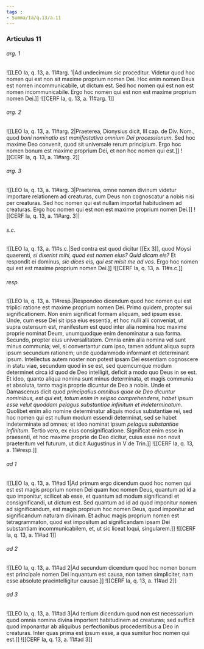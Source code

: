 ```yaml
---
tags : 
- Summa/Ia/q.13/a.11
---
```


### Articulus 11

###### arg. 1
![[LEO Ia, q. 13, a. 11#arg. 1|Ad undecimum sic proceditur. Videtur quod hoc nomen qui est non sit maxime proprium nomen Dei. Hoc enim nomen Deus est nomen incommunicabile, ut dictum est. Sed hoc nomen qui est non est nomen incommunicabile. Ergo hoc nomen qui est non est maxime proprium nomen Dei.]]
![[CERF Ia, q. 13, a. 11#arg. 1]]

###### arg. 2
![[LEO Ia, q. 13, a. 11#arg. 2|Praeterea, Dionysius dicit, III cap. de Div. Nom., quod *boni nominatio est manifestativa omnium Dei processionum*. Sed hoc maxime Deo convenit, quod sit universale rerum principium. Ergo hoc nomen bonum est maxime proprium Dei, et non hoc nomen qui est.]]
![[CERF Ia, q. 13, a. 11#arg. 2]]

###### arg. 3
![[LEO Ia, q. 13, a. 11#arg. 3|Praeterea, omne nomen divinum videtur importare relationem ad creaturas, cum Deus non cognoscatur a nobis nisi per creaturas. Sed hoc nomen qui est nullam importat habitudinem ad creaturas. Ergo hoc nomen qui est non est maxime proprium nomen Dei.]]
![[CERF Ia, q. 13, a. 11#arg. 3]]

###### s.c.
![[LEO Ia, q. 13, a. 11#s.c.|Sed contra est quod dicitur [[Ex 3]], quod Moysi quaerenti, *si dixerint mihi, quod est nomen eius? Quid dicam eis?* Et respondit ei dominus, *sic dices eis, qui est misit me ad vos*. Ergo hoc nomen qui est est maxime proprium nomen Dei.]]
![[CERF Ia, q. 13, a. 11#s.c.]]

###### resp.
![[LEO Ia, q. 13, a. 11#resp.|Respondeo dicendum quod hoc nomen qui est triplici ratione est maxime proprium nomen Dei. Primo quidem, propter sui significationem. Non enim significat formam aliquam, sed ipsum esse. Unde, cum esse Dei sit ipsa eius essentia, et hoc nulli alii conveniat, ut supra ostensum est, manifestum est quod inter alia nomina hoc maxime proprie nominat Deum, unumquodque enim denominatur a sua forma. Secundo, propter eius universalitatem. Omnia enim alia nomina vel sunt minus communia; vel, si convertantur cum ipso, tamen addunt aliqua supra ipsum secundum rationem; unde quodammodo informant et determinant ipsum. Intellectus autem noster non potest ipsam Dei essentiam cognoscere in statu viae, secundum quod in se est, sed quemcumque modum determinet circa id quod de Deo intelligit, deficit a modo quo Deus in se est. Et ideo, quanto aliqua nomina sunt minus determinata, et magis communia et absoluta, tanto magis proprie dicuntur de Deo a nobis. Unde et Damascenus dicit quod *principalius omnibus quae de Deo dicuntur nominibus, est qui est, totum enim in seipso comprehendens, habet ipsum esse velut quoddam pelagus substantiae infinitum et indeterminatum*. Quolibet enim alio nomine determinatur aliquis modus substantiae rei, sed hoc nomen qui est nullum modum essendi determinat, sed se habet indeterminate ad omnes; et ideo nominat ipsum *pelagus substantiae infinitum*. Tertio vero, ex eius consignificatione. Significat enim esse in praesenti, et hoc maxime proprie de Deo dicitur, cuius esse non novit praeteritum vel futurum, ut dicit Augustinus in V de Trin.]]
![[CERF Ia, q. 13, a. 11#resp.]]

###### ad 1
![[LEO Ia, q. 13, a. 11#ad 1|Ad primum ergo dicendum quod hoc nomen qui est est magis proprium nomen Dei quam hoc nomen Deus, quantum ad id a quo imponitur, scilicet ab esse, et quantum ad modum significandi et consignificandi, ut dictum est. Sed quantum ad id ad quod imponitur nomen ad significandum, est magis proprium hoc nomen Deus, quod imponitur ad significandum naturam divinam. Et adhuc magis proprium nomen est tetragrammaton, quod est impositum ad significandam ipsam Dei substantiam incommunicabilem, et, ut sic liceat loqui, singularem.]]
![[CERF Ia, q. 13, a. 11#ad 1]]

###### ad 2
![[LEO Ia, q. 13, a. 11#ad 2|Ad secundum dicendum quod hoc nomen bonum est principale nomen Dei inquantum est causa, non tamen simpliciter, nam esse absolute praeintelligitur causae.]]
![[CERF Ia, q. 13, a. 11#ad 2]]

###### ad 3
![[LEO Ia, q. 13, a. 11#ad 3|Ad tertium dicendum quod non est necessarium quod omnia nomina divina importent habitudinem ad creaturas; sed sufficit quod imponantur ab aliquibus perfectionibus procedentibus a Deo in creaturas. Inter quas prima est ipsum esse, a qua sumitur hoc nomen qui est.]]
![[CERF Ia, q. 13, a. 11#ad 3]]

